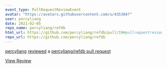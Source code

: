 ```yaml
---
event_type: PullRequestReviewEvent
avatar: "https://avatars.githubusercontent.com/u/435384?"
user: percyliang
date: 2021-02-05
repo_name: percyliang/refdb
html_url: https://github.com/percyliang/refdb/pull/19#pullrequestreview-584672872
repo_url: https://github.com/percyliang/refdb
---
```


<a href='https://github.com/percyliang' target='_blank'>percyliang</a> <a href='https://github.com/percyliang/refdb/pull/19#pullrequestreview-584672872' target='_blank'>reviewed</a> a <a href='https://github.com/percyliang/refdb/pull/19' target='_blank'>percyliang/refdb pull request</a>

<small></small>

<a href='https://github.com/percyliang/refdb/pull/19#pullrequestreview-584672872' target='_blank'>View Review</a>
